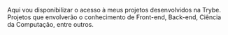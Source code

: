 Aqui vou disponibilizar o acesso à meus projetos desenvolvidos na Trybe. Projetos que envolverão o conhecimento de Front-end, Back-end, Ciência da Computação, entre outros.
